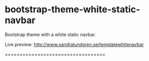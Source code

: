 bootstrap-theme-white-static-navbar
==================================

Bootstrap theme with a white static navbar.

Live preview: http://www.sandralundgren.se/templatewhitenavbar

==================================

